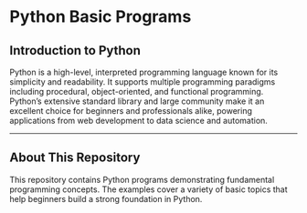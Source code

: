 # Python Basic Programs

## Introduction to Python

Python is a high-level, interpreted programming language known for its simplicity and readability. It supports multiple programming paradigms including procedural, object-oriented, and functional programming. Python’s extensive standard library and large community make it an excellent choice for beginners and professionals alike, powering applications from web development to data science and automation.

---

## About This Repository

This repository contains Python programs demonstrating fundamental programming concepts. The examples cover a variety of basic topics that help beginners build a strong foundation in Python.



